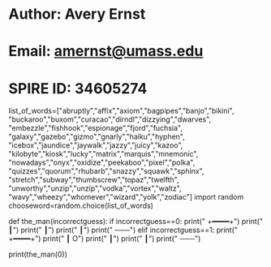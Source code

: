# Author: Avery Ernst
# Email: amernst@umass.edu
# SPIRE ID: 34605274

list_of_words=["abruptly","affix","axiom","bagpipes","banjo","bikini",
               "buckaroo","buxom","curacao","dirndl","dizzying","dwarves",
               "embezzle","fishhook","espionage","fjord","fuchsia",
               "galaxy","gazebo","gizmo","gnarly","haiku","hyphen",
               "icebox","jaundice","jaywalk","jazzy","juicy","kazoo",
               "kilobyte","kiosk","lucky","matrix","marquis","mnemonic",
               "nowadays","onyx","oxidize","peekaboo","pixel","polka",
               "quizzes","quorum","rhubarb","snazzy","squawk","sphinx",
               "stretch","subway","thumbscrew","topaz","twelfth",
               "unworthy","unzip","unzip","vodka","vortex","waltz",
               "wavy","wheezy","whomever","wizard","yolk","zodiac"]
import random
chooseword=random.choice(list_of_words)

def the_man(incorrectguess):
    if incorrectguess==0:
        print("      +━━━━+")
        print("      ┃")
        print("      ┃")
        print("      ┃")
        print("     ───")
    elif incorrectguess==1:
        print("      +━━━━+")
        print("      ┃    O")
        print("      ┃")
        print("      ┃")
        print("     ───")
        
print(the_man(0))
